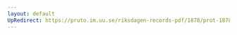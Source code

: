 ```yaml
---
layout: default
UpRedirect: https://pruto.im.uu.se/riksdagen-records-pdf/1878/prot-1878--ak--049/prot-1878--ak--049_011.pdf
---
```

